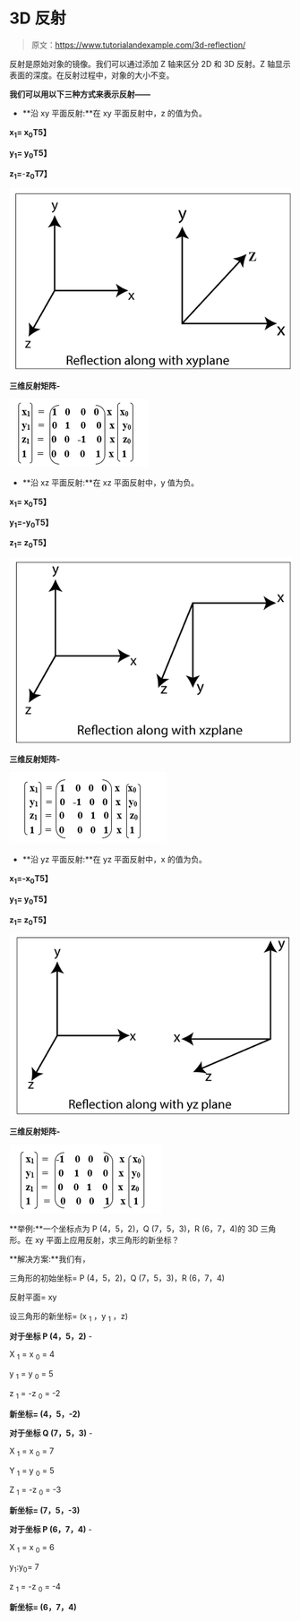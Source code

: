 # 3D 反射

> 原文：<https://www.tutorialandexample.com/3d-reflection/>

反射是原始对象的镜像。我们可以通过添加 Z 轴来区分 2D 和 3D 反射。Z 轴显示表面的深度。在反射过程中，对象的大小不变。

**我们可以用以下三种方式来表示反射——**

*   **沿 xy 平面反射:**在 xy 平面反射中，z 的值为负。

**x<sub>1</sub>= x<sub>0</sub>T5】**

**y<sub>1</sub>= y<sub>0</sub>T5】**

**z<sub>1</sub>=**-**z<sub>0</sub>T7】**

![3D Reflection](img/a8be4f004b7e408e7ebda468b225b295.png)

**三维反射矩阵-**

![3D Reflection](img/d95ce6db2ffcd0772aa7ee306286640f.png)

*   **沿 xz 平面反射:**在 xz 平面反射中，y 值为负。

**x<sub>1</sub>= x<sub>0</sub>T5】**

**y<sub>1</sub>=-y<sub>0</sub>T5】**

**z<sub>1</sub>= z<sub>0</sub>T5】**

![3D Reflection](img/c18cacf6af82d560c4db7d274e4fb56a.png)

**三维反射矩阵-**

![3D Reflection](img/3dd07719c3a21e05e213b6fef9453290.png)

*   **沿 yz 平面反射:**在 yz 平面反射中，x 的值为负。

**x<sub>1</sub>=-x<sub>0</sub>T5】**

**y<sub>1</sub>= y<sub>0</sub>T5】**

**z<sub>1</sub>= z<sub>0</sub>T5】**

![3D Reflection](img/208ac90808695621138418e47bde3080.png)

**三维反射矩阵-**

![3D Reflection](img/fd925772b828212effaaf2ec5f1bdc13.png)

**举例:**一个坐标点为 P (4，5，2)，Q (7，5，3)，R (6，7，4)的 3D 三角形。在 xy 平面上应用反射，求三角形的新坐标？

**解决方案:**我们有，

三角形的初始坐标= P (4，5，2)，Q (7，5，3)，R (6，7，4)

反射平面= xy

设三角形的新坐标= (x <sub>1</sub> ，y <sub>1</sub> ，z)

**对于坐标 P (4，5，2)** -

X <sub>1</sub> = x <sub>0</sub> = 4

y <sub>1</sub> = y <sub>0</sub> = 5

z <sub>1</sub> = -z <sub>0</sub> = -2

**新坐标= (4，5，-2)**

**对于坐标 Q (7，5，3)** -

X <sub>1</sub> = x <sub>0</sub> = 7

Y <sub>1</sub> = y <sub>0</sub> = 5

Z <sub>1</sub> = -z <sub>0</sub> = -3

**新坐标= (7，5，-3)**

**对于坐标 P (6，7，4)** -

X <sub>1</sub> = x <sub>0</sub> = 6

y<sub>1</sub>:y<sub>0</sub>= 7

z <sub>1</sub> = -z <sub>0</sub> = -4

**新坐标= (6，7，4)**